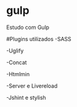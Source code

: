 # gulp
Estudo com Gulp

#Plugins utilizados
-SASS

-Uglify

-Concat

-Htmlmin

-Server e Livereload

-Jshint e stylish

